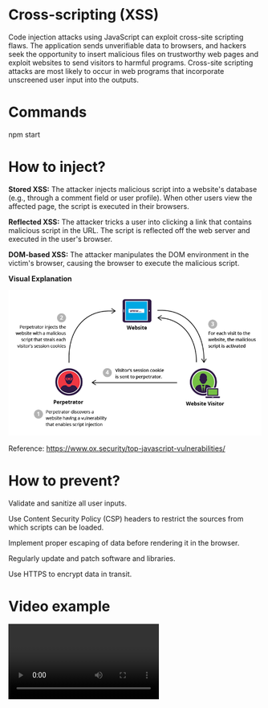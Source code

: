 # Cross-scripting (XSS)

Code injection attacks using JavaScript can exploit cross-site scripting flaws. The application sends unverifiable data to browsers, and hackers seek the opportunity to insert malicious files on trustworthy web pages and exploit websites to send visitors to harmful programs. Cross-site scripting attacks are most likely to occur in web programs that incorporate unscreened user input into the outputs.

# Commands

npm start

# How to inject?

**Stored XSS:** The attacker injects malicious script into a website's database (e.g., through a comment field or user profile). When other users view the affected page, the script is executed in their browsers.

**Reflected XSS:** The attacker tricks a user into clicking a link that contains malicious script in the URL. The script is reflected off the web server and executed in the user's browser.

**DOM-based XSS:** The attacker manipulates the DOM environment in the victim's browser, causing the browser to execute the malicious script.

**Visual Explanation**

![Explanation](./assets/sorted-XSS.webp)


Reference: https://www.ox.security/top-javascript-vulnerabilities/

# How to prevent?

Validate and sanitize all user inputs.

Use Content Security Policy (CSP) headers to restrict the sources from which scripts can be loaded.

Implement proper escaping of data before rendering it in the browser.

Regularly update and patch software and libraries.

Use HTTPS to encrypt data in transit.

# Video example

![Video](./assets/xss-example.mp4)

